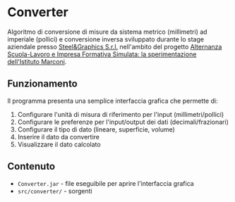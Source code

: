 # Converter
Algoritmo di conversione di misure da sistema metrico (millimetri) ad imperiale (pollici) e conversione inversa sviluppato durante lo
stage aziendale presso [Steel&Graphics S.r.l.](https://steel-graphics.com/) nell'ambito del progetto [Alternanza Scuola-Lavoro e Impresa
Formativa Simulata: la sperimentazione dell'Istituto Marconi](https://old.marconiverona.edu.it/portal/didattica/progetti/orientamento-ed-iscrizioni/orientamento-in-uscita/1636-alternanza-scuola-lavoro-e-impresa-formativa-simulata-la-sperimentazione-dell-istituto-marconi).

## Funzionamento
Il programma presenta una semplice interfaccia grafica che permette di:
1.	Configurare l'unità di misura di riferimento per l'input (millimetri/pollici)
2.	Configurare le preferenze per l'input/output dei dati (decimali/frazionari)
3.	Configurare il tipo di dato (lineare, superficie, volume)
4.	Inserire il dato da convertire
5.	Visualizzare il dato calcolato

## Contenuto
- `Converter.jar` - file eseguibile per aprire l'interfaccia grafica
- `src/converter/` - sorgenti
